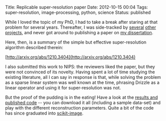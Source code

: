 Title: Replicable super-resolution paper
Date: 2012-10-15 00:04
Tags: super-resolution, image-processing, python, science
Status: published

While I loved the topic of my PhD, I had to take a break after staring at that
problem for several years.  Thereafter, I was side-tracked by
[several](http://github.com/scipy) [other](http://scikit-image.org)
[projects](http://dipy.org), and never got around to publishing a paper on
[my dissertation][thesis].

Here, then, is a summary of the simple but effective super-resolution algorithm
described therein:

[http://arxiv.org/abs/1210.3404](http://arxiv.org/abs/1210.3404)

I also submitted this work to NIPS: the reviewers liked the paper, but they
were not convinced of its novelty.  Having spent a lot of time studying the
existing literature, all I can say in response is that, while solving the
problem as a sparse linear system was well known at the time, phrasing Drizzle
as a linear operator and using it for super-resolution was not.

But the proof of the pudding is in the eating! Have a look at the
[results and published code][supreme] -- you can download it all (including a
sample data-set) and play with the different reconstruction parameters.  Quite
a bit of the code has since graduated into [scikit-image][].

[arxiv]: http://arxiv.org/abs/1210.3404
[thesis]: http://mentat.za.net/phd_dissertation.html
[supreme]: http://mentat.za.net/supreme
[scikit-image]: http://scikit-image.org
